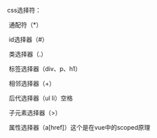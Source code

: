 css选择符：

​	通配符（*）

​	id选择器（#）

​	类选择器（.）

​	标签选择器（div、p、h1）

​	相邻选择器（+）

​	后代选择器（ul li）空格

​	子元素选择器（>）

​	属性选择器（a[href]）这个是在vue中的scoped原理

